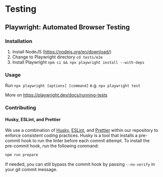 # Testing

## Playwright: Automated Browser Testing

### Installation

1. Install NodeJS (https://nodejs.org/en/download/)
2. Change to Playwright directory `cd tests/e2e`
3. Install Playwright `npm ci && npx playwright install --with-deps`

### Usage

Run `npx playwright [options] [command]` e.g. `npx playwright test`

More on <https://playwright.dev/docs/running-tests>

### Contributing

#### Husky, ESLint, and Prettier

We use a combination of [Husky](https://github.com/typicode/husky), [ESLint](https://eslint.org/), and [Prettier](https://prettier.io/) within our repository to enforce consistent coding practices.
Husky is a tool that installs a pre-commit hook to run the linter before each commit attempt.
To install the pre-commit hook, run the following command:

```bash
npm run prepare
```

If needed, you can still bypass the commit hook by passing `--no-verify` in your git commit message.
